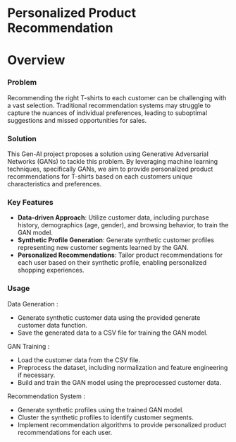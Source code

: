 # Personalized Product Recommendation
# Overview
### Problem
Recommending the right T-shirts to each customer can be challenging with a vast selection. Traditional recommendation systems may struggle to capture the nuances of individual preferences, leading to suboptimal suggestions and missed opportunities for sales.

### Solution
This Gen-AI project proposes a solution using Generative Adversarial Networks (GANs) to tackle this problem. By leveraging machine learning techniques, specifically GANs, we aim to provide personalized product recommendations for T-shirts based on each customers unique characteristics and preferences.

### Key Features
- **Data-driven Approach**: Utilize customer data, including purchase history, demographics (age, gender), and browsing behavior, to train the GAN model.
- **Synthetic Profile Generation**: Generate synthetic customer profiles representing new customer segments learned by the GAN.
- **Personalized Recommendations**: Tailor product recommendations for each user based on their synthetic profile, enabling personalized shopping experiences.

### Usage
Data Generation :
* Generate synthetic customer data using the provided generate customer data function.
* Save the generated data to a CSV file for training the GAN model.

GAN Training :
* Load the customer data from the CSV file.
* Preprocess the dataset, including normalization and feature engineering if necessary.
* Build and train the GAN model using the preprocessed customer data.

Recommendation System :
* Generate synthetic profiles using the trained GAN model.
* Cluster the synthetic profiles to identify customer segments.
* Implement recommendation algorithms to provide personalized product recommendations for each user.
